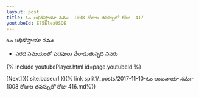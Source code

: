 ```yaml
---
layout: post
title: ఓం లభిడొస్తాయా నమః- 1008 రోజుల తపస్సులో రోజు  417
youtubeId: E75EleaUSQE
---
```

 
 
 ఓం లభిడొస్తాయా నమః  
 
 -  వరద సమయంలో పెదవులు వేలాడుతున్నది ఎవరు 
 
  
 
  
 
 
 
 
 
 


{% include youtubePlayer.html id=page.youtubeId %}
 
[Next]({{ site.baseurl }}{% link  split1/_posts/2017-11-10-ఓం లంబనాయా నమః- 1008 రోజుల తపస్సులో రోజు  416.md%})
 
